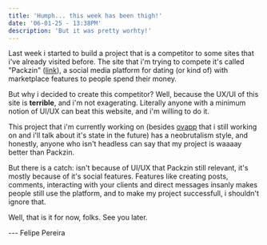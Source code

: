 ```yaml
---
title: 'Humph... this week has been thigh!'
date: '06-01-25 - 13:38PM'
description: 'But it was pretty worhty!'
---
```


<p>Last week i started to build a project that is a competitor to some sites that i've already visited before. 
The site that i'm trying to compete it's called "Packzin" (<a href="https://www.packzin.com.br/">link</a>), a social
media platform for dating (or kind of) with marketplace features to people spend their money.</p>

<p>But why i decided to create this competitor? Well, because the UX/UI of this site is <b>terrible</b>, and i'm not
exagerating. Literally anyone with a minimum notion of UI/UX can beat this website, and i'm willing to do it.</p>

<p>This project that i'm currently working on (besides <a href="https://about.ovapp.online/about">ovapp</a> that i still working on and i'll talk about it's state in the future) has a neobrutalism style, and honestly, anyone who isn't headless 
can say that my project is waaaay better than Packzin.</p>

<p>But there is a catch: isn't because of UI/UX that Packzin still relevant, it's mostly because of it's social features. Features like creating posts, comments, interacting with your clients and direct messages insanly makes people still use the
platform, and to make my project successfull, i shouldn't ignore that.</p>

<p>Well, that is it for now, folks. See you later.</p>

<p>--- Felipe Pereira</p>
